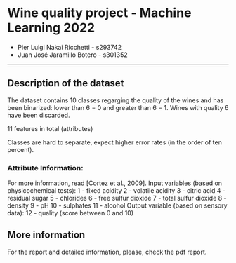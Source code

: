 # Wine quality project - Machine Learning 2022

- Pier Luigi Nakai Ricchetti - s293742
- Juan José Jaramillo Botero - s301352

---
## Description of the dataset
The dataset contains 10 classes regarging the quality of the wines and has been binarized: lower than 6 = 0 and greater than 6 = 1. Wines with quality 6 have been discarded.

11 features in total (attributes)

Classes are hard to separate, expect higher error rates (in the order of ten percent).

### Attribute Information:

For more information, read [Cortez et al., 2009].
Input variables (based on physicochemical tests):
1 - fixed acidity
2 - volatile acidity
3 - citric acid
4 - residual sugar
5 - chlorides
6 - free sulfur dioxide
7 - total sulfur dioxide
8 - density
9 - pH
10 - sulphates
11 - alcohol
Output variable (based on sensory data):
12 - quality (score between 0 and 10)

## More information

For the report and detailed information, please, check the pdf report. 
